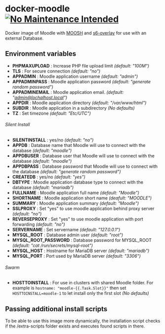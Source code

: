 docker-moodle [![No Maintenance Intended](http://unmaintained.tech/badge.svg)](http://unmaintained.tech/)
=============

Docker image of Moodle with [MOOSH](http://moosh-online.com) and [s6-overlay](https://github.com/just-containers/s6-overlay) for use with an external Database.

## Environment variables

- **PHPMAXUPLOAD** : Increase PHP file upload limit *(default: "100M")*
- **TLS** : For secure connection *(default: "no")*
- **APPADMIN** : Moodle application username *(default: "admin")*
- **APPADMINPASS** : Moodle application password *(default: "generate random password")*
- **APPADMINEMAIL** : Moodle application email. *(default: "admin@lochalhost.local")*
- **APPDIR** : Moodle application directory *(default: "/var/www/html")*
- **SUBDIR** : Moodle application in a subdirectory *(No defaults)*
- **TZ** : Set timezone *(default: "Etc/UTC")*
###### Silent Install ######
- **SILENTINSTALL** : yes/no *(default: "no")*
- **APPDB** : Database name that Moodle will use to connect with the database *(default: "moodle")*
- **APPDBUSER** : Database user that Moodle will use to connect with the database *(default: "moodle")*
- **APPDBPASS** : Database password that Moodle will use to connect with the database *(default: "generate random password")*
- **CREATEDB** : yes/no *(default: "yes")*
- **DBTYPE** : Moodle application database type to connect with the database *(default: "mariadb")*
- **FULLNAME** : Moodle application full name *(default: "Moodle")*
- **SHORTNAME** : Moodle application short name *(deafult: "MOODLE")*
- **SUMMARY** : Moodle application summary *(default: "Moodle")*
- **SSLPROXY** : Set "yes" to use moodle application behind proxy server *(default: "no")*
- **REVERSEPROXY** : Set "yes" to use moodle application with port forwarding *(default: "no")* 
- **SERVERNAME** : Set servername *(default: "127.0.0.1")*
- **MYSQL_ROOT** : Database admin user *(default: "root")*
- **MYSQL_ROOT_PASSWORD** : Database password for MYSQL_ROOT *(default: "cat /run/secrets/mysql-root")*
- **MYSQL_HOST** : Hostname for MariaDB server *(default: "mariadb")*
- **MYSQL_PORT** : Port used by MariaDB server *(default: "3306")*
###### Swarm ######
- **HOSTTOINSTALL** : For use in clusters with shared Moodle folder. For example is `hostname: "moodle-{{.Task.Slot}}"` then set `HOSTTOINSTALL=moodle-1` to let install only the first slot *(No defaults)*

## Passing additional install scripts
To be able to use this image more dynamically, the installation script checks if the /extra-scripts folder exists and executes found scripts in there.
